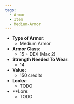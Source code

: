 ```yaml
---
tags:
  - Armor
  - Item
  - Medium-Armor
---
```

- __Type of Armor__:
	* Medium Armor
- __Armor Class__:
	* 15 + DEX (Max 2)
- __Strength Needed To Wear__:
	* 14
- **Value:**
	- 150 credits
- **Looks:**
	- TODO
- **Lore:
	- TODO

